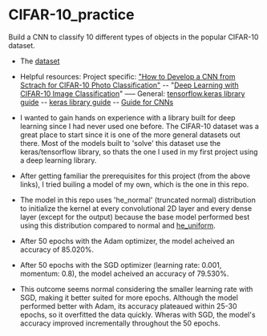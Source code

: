 # CIFAR-10_practice
Build a CNN to classify 10 different types of objects in the popular CIFAR-10 dataset.
- The [dataset](https://www.cs.toronto.edu/~kriz/cifar.html)
- Helpful resources:  Project specific:   ["How to Develop a CNN from Sctrach for CIFAR-10 Photo Classification"](https://machinelearningmastery.com/how-to-develop-a-cnn-from-scratch-for-cifar-10-photo-classification/) -- "[Deep Learning with CIFAR-10 Image Classification](https://towardsdatascience.com/deep-learning-with-cifar-10-image-classification-64ab92110d79)" ––– General: [tensorflow.keras library guide](https://www.tensorflow.org/api_docs/python/tf/keras) -- [keras library guide](https://keras.io/guides/) -- [Guide for CNNs](https://towardsdatascience.com/intuitively-understanding-convolutions-for-deep-learning-1f6f42faee1)

- I wanted to gain hands on experience with a library built for deep learning since I had never used one before. The CIFAR-10 dataset was a great place to start since it is one of the more general datasets out there. Most of the models built to 'solve' this dataset use the keras/tensorflow library, so thats the one I used in my first project using a deep learning library.
- After getting familiar the prerequisites for this project (from the above links), I tried builing a model of my own, which is the one in this repo. 
- The model in this repo uses 'he_normal' (truncated normal) distribution to initialize the kernel at every convolutional 2D layer and every dense layer (except for the output) because the base model performed best using this distribution compared to normal and [he_uniform](https://www.tensorflow.org/api_docs/python/tf/keras/initializers/HeUniform). 
- After 50 epochs with the Adam optimizer, the model acheived an accuracy of 85.020%.
- After 50 epochs with the SGD optimizer (learning rate: 0.001, momentum: 0.8), the model acheived an accuracy of 79.530%.
- This outcome seems normal considering the smaller learning rate with SGD, making it better suited for more epochs. Although the model performed better with Adam, its accuracy plateaued within 25-30 epochs, so it overfitted the data quickly. Wheras with SGD, the model's accuracy improved incrementally throughout the 50 epochs.

